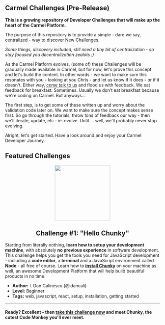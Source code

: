 ## Carmel Challenges (Pre-Release)

**This is a growing repository of Developer Challenges that will make up the heart of the Carmel Platform.**

The purpose of this repository is to provide a simple - dare we say, centralized - way to discover New Challenges.

*Some things, discovery included, still need a tiny bit of centralization - so stay focused you decentralization zealots :)*

As the Carmel Platform evolves, (some of) these Challenges will be gradually made available in Carmel, but for now, let's prove this concept and let's build the content. In other words - we want to make sure this resonates with you - looking at you Chris - and let us know if it does - or if it doesn't. Either way, [come talk to us](https://t.me/carmelplatform) and flood us with feedback. We eat feedback for breakfast. Sometimes. Usually we don't eat breakfast because we're coding on Carmel. But anyways...

The first step, is to get some of these written up and worry about the validation code later on. We want to make sure the concept makes sense first. So go through the tutorials, throw tons of feedback our way - then we'll iterate, update, etc - ie. evolve. Until ... well, we'll probably never stop evolving.

Alright, let's get started. Have a look around and enjoy your Carmel Developer Journey.

## Featured Challenges

<p align="center">
  <img src="https://raw.githubusercontent.com/fluidtrends/carmel/master/assets/chunky-logo.gif" width="180">
  <h2 align="center"> Challenge #1: "Hello Chunky" </h2>
</p>

Starting from literally nothing, **learn how to setup your development machine**, with absolutely **no previous experience** in software development. This challenge helps you get the tools you need for JavaScript development - including a **code editor**, a **terminal** and a JavaScript environment called **Node** - all free of course. Learn how to [**install Chunky**](http://chunky.io) on your machine as well, an awesome Development Platform that will help build beautiful products in no time.

* **Author:** I. Dan Calinescu (@idancali)
* **Level:** Beginner
* **Tags:** web, javascript, react, setup, installation, getting started

---

#### Ready? Excellent - then [take this challenge now](hello-chunky) and meet Chunky, the cutest Code Monkey you'll ever meet.
